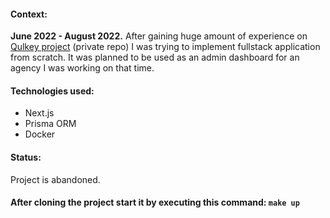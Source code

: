 #### Context:
__June 2022 - August 2022.__ After gaining huge amount of experience on [Qulkey project](https://github.com/dcjwu/qualkey) (private repo) I was trying to implement fullstack application from scratch. It was planned to be used as an admin dashboard for an agency I was working on that time.

#### Technologies used:
- Next.js
- Prisma ORM
- Docker

#### Status:
Project is abandoned.

#### After cloning the project start it by executing this command: ```make up```
